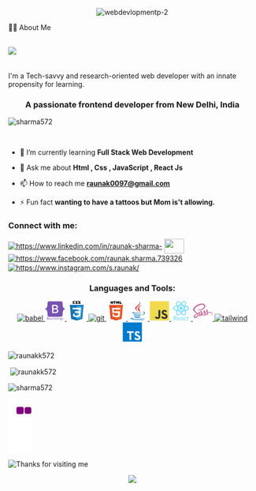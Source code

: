  <p align="center"> <img width="60%" src=https://globaleducation.s3.ap-south-1.amazonaws.com/globaledu/gif/front-end-development.gif alt="webdevlopmentp-2" /> </p>
🙋‍♂️ About Me

<br/><img src="https://readme-typing-svg.herokuapp.com?font=Architects+Daughter&amp;color=FF7722&amp;size=30&amp;lines=Hey!+It's+Raunak+Sharma!;Web+Developer...;" style="max-width: 100%;">

<br/>
I'm a Tech-savvy and research-oriented web developer with an innate propensity for learning.
<br/>
 

<!-- <h1 align="center">Hi 👋, I'm Raunak Sharma</h1>
<h3 align="center">A passionate web developer from India</h3> -->




<h3 align="center">A passionate frontend developer from New Delhi, India</h3>

<p align="left"> <img src="https://komarev.com/ghpvc/?username=sharma572&label=Profile%20views&color=0e75b6&style=flat" alt="sharma572" /> </p>




<p align="left"> <a href="https://twitter.com/" target="blank"><img src="https://img.shields.io/twitter/follow/?logo=twitter&style=for-the-badge" alt="" /></a> </p>

- 🌱 I’m currently learning **Full Stack Web Development**

- 💬 Ask me about **Html , Css , JavaScript , React Js**

- 📫 How to reach me **raunak0097@gmail.com**

- ⚡ Fun fact **wanting to have a tattoos but Mom is't allowing.**

<h3 align="left">Connect with me:</h3>
<p align="left">
<a href="https://linkedin.com/in/https://www.linkedin.com/in/raunak-sharma-" target="blank"><img align="center" src="https://raw.githubusercontent.com/rahuldkjain/github-profile-readme-generator/master/src/images/icons/Social/linked-in-alt.svg" alt="https://www.linkedin.com/in/raunak-sharma-" height="30" width="40" /></a>
<a href="https://codesandbox.io/u/Sharma572" target="blank"><img align="center"
src="https://raw.githubusercontent.com/rahuldkjain/github-profile-readme-generator/master/src/images/icons/Social/codesandbox.svg" 
height="30" width="40" /></a>
<a href="https://fb.com/https://www.facebook.com/raunak.sharma.739326" target="blank"><img align="center" src="https://raw.githubusercontent.com/rahuldkjain/github-profile-readme-generator/master/src/images/icons/Social/facebook.svg" alt="https://www.facebook.com/raunak.sharma.739326" height="30" width="40" /></a>
<a href="https://instagram.com/https://www.instagram.com/s.raunak/" target="blank"><img align="center" src="https://raw.githubusercontent.com/rahuldkjain/github-profile-readme-generator/master/src/images/icons/Social/instagram.svg" alt="https://www.instagram.com/s.raunak/" height="30" width="40" /></a>
</p>



<h3 align="center">Languages and Tools:</h3>
<p align="center"> <a href="https://babeljs.io/" target="_blank" rel="noreferrer"> <img src="https://www.vectorlogo.zone/logos/babeljs/babeljs-icon.svg" alt="babel" width="40" height="40"/> </a> <a href="https://getbootstrap.com" target="_blank" rel="noreferrer"> <img src="https://raw.githubusercontent.com/devicons/devicon/master/icons/bootstrap/bootstrap-plain-wordmark.svg" alt="bootstrap" width="40" height="40"/> </a> <a href="https://www.w3schools.com/css/" target="_blank" rel="noreferrer"> <img src="https://raw.githubusercontent.com/devicons/devicon/master/icons/css3/css3-original-wordmark.svg" alt="css3" width="40" height="40"/> </a> <a href="https://git-scm.com/" target="_blank" rel="noreferrer"> <img src="https://www.vectorlogo.zone/logos/git-scm/git-scm-icon.svg" alt="git" width="40" height="40"/> </a> <a href="https://www.w3.org/html/" target="_blank" rel="noreferrer"> <img src="https://raw.githubusercontent.com/devicons/devicon/master/icons/html5/html5-original-wordmark.svg" alt="html5" width="40" height="40"/> </a> <a href="https://www.java.com" target="_blank" rel="noreferrer"> <img src="https://raw.githubusercontent.com/devicons/devicon/master/icons/java/java-original.svg" alt="java" width="40" height="40"/> </a> <a href="https://developer.mozilla.org/en-US/docs/Web/JavaScript" target="_blank" rel="noreferrer"> <img src="https://raw.githubusercontent.com/devicons/devicon/master/icons/javascript/javascript-original.svg" alt="javascript" width="40" height="40"/> </a> <a href="https://reactjs.org/" target="_blank" rel="noreferrer"> <img src="https://raw.githubusercontent.com/devicons/devicon/master/icons/react/react-original-wordmark.svg" alt="react" width="40" height="40"/> </a> <a href="https://sass-lang.com" target="_blank" rel="noreferrer"> <img src="https://raw.githubusercontent.com/devicons/devicon/master/icons/sass/sass-original.svg" alt="sass" width="40" height="40"/> </a> <a href="https://tailwindcss.com/" target="_blank" rel="noreferrer"> <img src="https://www.vectorlogo.zone/logos/tailwindcss/tailwindcss-icon.svg" alt="tailwind" width="40" height="40"/> </a> <a href="https://www.typescriptlang.org/" target="_blank" rel="noreferrer"> <img src="https://raw.githubusercontent.com/devicons/devicon/master/icons/typescript/typescript-original.svg" alt="typescript" width="40" height="40"/> </a> </p>

<p><img align="center" src="https://github-readme-stats.vercel.app/api/top-langs?username=sharma572&show_icons=true&locale=en&layout=compact" alt="raunakk572" /></p>

<p>&nbsp;<img align="center" src="https://github-readme-stats.vercel.app/api?username=sharma572&show_icons=true&locale=en" alt="raunakk572" /></p>

<p><img align="center" src="https://github-readme-streak-stats.herokuapp.com/?user=sharma572&" alt="sharma572" /></p>
<p><img align="center" src="https://raw.githubusercontent.com/Shubhamvumap123/Shubhamvumap123/output/github-contribution-grid-snake.gif" alt="snakeRepo" /></p>


<img height="120" alt="Thanks for visiting me" width="100%" src="https://raw.githubusercontent.com/BrunnerLivio/brunnerlivio/master/images/marquee.svg" />
<p align="center">
  <img src="https://capsule-render.vercel.app/api?type=waving&color=gradient&height=60&section=footer&width=100"/>
</p>

